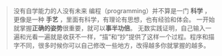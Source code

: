 > 没有自学能力的人没有未来
编程（programming）并不算是一门 **科学** ，更像是一种 **手艺** ，里面有科学，有理论有思想，也有经验和体会。
一开始就掌握**正确的姿势**很重要，就可以**事半功倍**。
无数实践证明，自己输入一遍和光看一遍就是收获不一样，“描”和“抄”提供了这样一个过程。程序和描字不同，很多时候你可以自己修改一些地方，改得越多你就掌握的越多。
